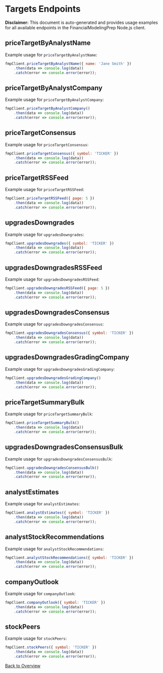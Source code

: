 # Targets Endpoints

**Disclaimer:** This document is auto-generated and provides usage examples for all available endpoints in the FinancialModelingPrep Node.js client.

## priceTargetByAnalystName

Example usage for `priceTargetByAnalystName`:

```javascript
fmpClient.priceTargetByAnalystName({ name: 'Jane Smith' })
    .then(data => console.log(data))
    .catch(error => console.error(error));
```

## priceTargetByAnalystCompany

Example usage for `priceTargetByAnalystCompany`:

```javascript
fmpClient.priceTargetByAnalystCompany()
    .then(data => console.log(data))
    .catch(error => console.error(error));
```

## priceTargetConsensus

Example usage for `priceTargetConsensus`:

```javascript
fmpClient.priceTargetConsensus({ symbol: 'TICKER' })
    .then(data => console.log(data))
    .catch(error => console.error(error));
```

## priceTargetRSSFeed

Example usage for `priceTargetRSSFeed`:

```javascript
fmpClient.priceTargetRSSFeed({ page: 5 })
    .then(data => console.log(data))
    .catch(error => console.error(error));
```

## upgradesDowngrades

Example usage for `upgradesDowngrades`:

```javascript
fmpClient.upgradesDowngrades({ symbol: 'TICKER' })
    .then(data => console.log(data))
    .catch(error => console.error(error));
```

## upgradesDowngradesRSSFeed

Example usage for `upgradesDowngradesRSSFeed`:

```javascript
fmpClient.upgradesDowngradesRSSFeed({ page: 5 })
    .then(data => console.log(data))
    .catch(error => console.error(error));
```

## upgradesDowngradesConsensus

Example usage for `upgradesDowngradesConsensus`:

```javascript
fmpClient.upgradesDowngradesConsensus({ symbol: 'TICKER' })
    .then(data => console.log(data))
    .catch(error => console.error(error));
```

## upgradesDowngradesGradingCompany

Example usage for `upgradesDowngradesGradingCompany`:

```javascript
fmpClient.upgradesDowngradesGradingCompany()
    .then(data => console.log(data))
    .catch(error => console.error(error));
```

## priceTargetSummaryBulk

Example usage for `priceTargetSummaryBulk`:

```javascript
fmpClient.priceTargetSummaryBulk()
    .then(data => console.log(data))
    .catch(error => console.error(error));
```

## upgradesDowngradesConsensusBulk

Example usage for `upgradesDowngradesConsensusBulk`:

```javascript
fmpClient.upgradesDowngradesConsensusBulk()
    .then(data => console.log(data))
    .catch(error => console.error(error));
```

## analystEstimates

Example usage for `analystEstimates`:

```javascript
fmpClient.analystEstimates({ symbol: 'TICKER' })
    .then(data => console.log(data))
    .catch(error => console.error(error));
```

## analystStockRecommendations

Example usage for `analystStockRecommendations`:

```javascript
fmpClient.analystStockRecommendations({ symbol: 'TICKER' })
    .then(data => console.log(data))
    .catch(error => console.error(error));
```

## companyOutlook

Example usage for `companyOutlook`:

```javascript
fmpClient.companyOutlook({ symbol: 'TICKER' })
    .then(data => console.log(data))
    .catch(error => console.error(error));
```

## stockPeers

Example usage for `stockPeers`:

```javascript
fmpClient.stockPeers({ symbol: 'TICKER' })
    .then(data => console.log(data))
    .catch(error => console.error(error));
```

[Back to Overview](./README.md)
